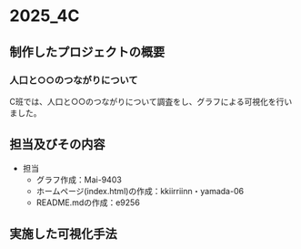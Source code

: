 # 2025_4C  

## 制作したプロジェクトの概要  
### 人口と○○のつながりについて
C班では、人口と○○のつながりについて調査をし、グラフによる可視化を行いました。

## 担当及びその内容  
* 担当
  * グラフ作成：Mai-9403
  * ホームページ(index.html)の作成：kkiirriinn・yamada-06
  * README.mdの作成：e9256

## 実施した可視化手法  